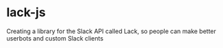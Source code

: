 # lack-js
Creating a library for the Slack API called Lack, so people can make better userbots and custom Slack clients
